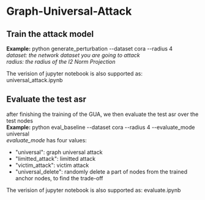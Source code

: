 # Graph-Universal-Attack


## Train the attack model

**Example:** python generate_perturbation --dataset cora --radius 4 \
*dataset: the network dataset you are going to attack* \
*radius: the radius of the l2 Norm Projection*

The verision of jupyter notebook is also supported as: universal_attack.ipynb

## Evaluate the test asr
after finishing the training of the GUA, we then evaluate the test asr over the test nodes \
**Example:** python eval_baseline --dataset cora --radius 4 --evaluate_mode universal \
*evaluate_mode* has four values: 
* "universal": graph universal attack
* "limitted_attack": limitted attack
* "victim_attack": victim attack
* "universal_delete": randomly delete a part of nodes from the trained anchor nodes, to find the trade-off

The verision of jupyter notebook is also supported as: evaluate.ipynb
